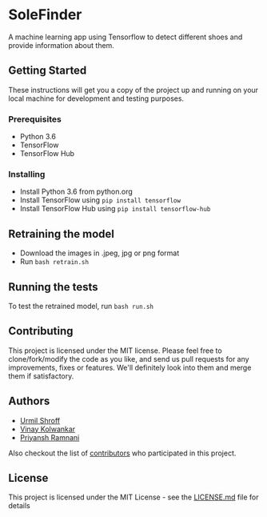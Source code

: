 # SoleFinder
A machine learning app using Tensorflow to detect different shoes and provide information about them.

## Getting Started

These instructions will get you a copy of the project up and running on your local machine for development and testing purposes.

### Prerequisites

- Python 3.6
- TensorFlow
- TensorFlow Hub

### Installing

- Install Python 3.6 from python.org
- Install TensorFlow using ```pip install tensorflow```
- Install TensorFlow Hub using ```pip install tensorflow-hub```

## Retraining the model

- Download the images in .jpeg, jpg or png format
- Run ```bash retrain.sh```

## Running the tests

To test the retrained model, run ```bash run.sh```

## Contributing

This project is licensed under the MIT license. Please feel free to clone/fork/modify the code as you like, and send us pull requests for any improvements, fixes or features. We'll definitely look into them and merge them if satisfactory.

## Authors

- [Urmil Shroff](https://github.com/urmilshroff)
- [Vinay Kolwankar](https://github.com/vinay-ai)
- [Priyansh Ramnani](https://github.com/prince1998)

Also checkout the list of [contributors](https://github.com/urmilshroff/solefinder/contributors) who participated in this project.

## License

This project is licensed under the MIT License - see the [LICENSE.md](LICENSE.md) file for details